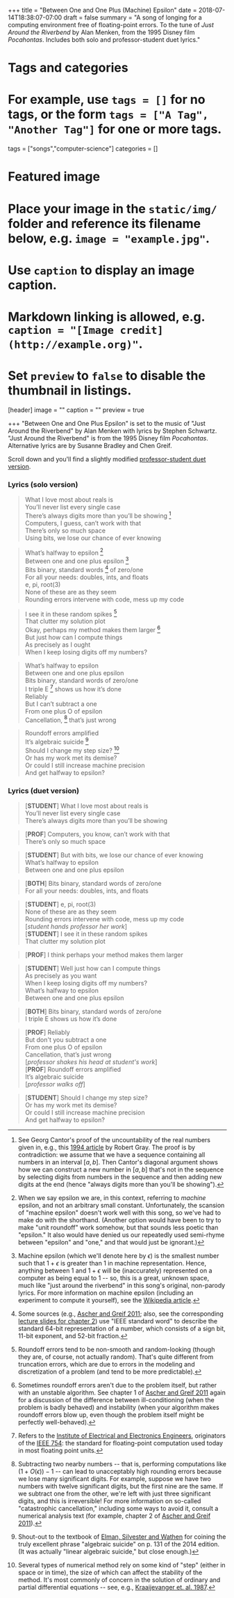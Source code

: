 +++
title = "Between One and One Plus (Machine) Epsilon"
date = 2018-07-14T18:38:07-07:00
draft = false
summary = "A song of longing for a computing environment free of floating-point errors. To the tune of *Just Around the Riverbend* by Alan Menken, from the 1995 Disney film *Pocahontas*. Includes both solo and professor-student duet lyrics."

# Tags and categories
# For example, use `tags = []` for no tags, or the form `tags = ["A Tag", "Another Tag"]` for one or more tags.
tags = ["songs","computer-science"]
categories = []

# Featured image
# Place your image in the `static/img/` folder and reference its filename below, e.g. `image = "example.jpg"`.
# Use `caption` to display an image caption.
#   Markdown linking is allowed, e.g. `caption = "[Image credit](http://example.org)"`.
# Set `preview` to `false` to disable the thumbnail in listings.
[header]
image = ""
caption = ""
preview = true

+++
"Between One and One Plus Epsilon" is set to the music of "Just Around the Riverbend" by Alan Menken with lyrics by Stephen Schwartz. "Just Around the Riverbend" is from the 1995 Disney film *Pocahontas*. Alternative lyrics are by Susanne Bradley and Chen Greif.

Scroll down and you'll find a slightly modified [professor-student duet version](#duet).

### Lyrics (solo version)

> What I love most about reals is  
> You’ll never list every single case  
> There’s always digits more than you’ll be showing [^1]  
> Computers, I guess, can’t work with that  
> There’s only so much space  
> Using bits, we lose our chance of ever knowing

> What’s halfway to epsilon [^2]  
> Between one and one plus epsilon [^3]   
> Bits binary, standard words [^4] of zero/one  
> For all your needs: doubles, ints, and floats  
> e, pi, root(3)  
> None of these are as they seem  
> Rounding errors intervene with code, mess up my code

> I see it in these random spikes [^5]  
> That clutter my solution plot  
> Okay, perhaps my method makes them larger [^6]  
> But just how can I compute things  
> As precisely as I ought  
> When I keep losing digits off my numbers?

> What’s halfway to epsilon  
> Between one and one plus epsilon  
> Bits binary, standard words of zero/one  
> I triple E [^7] shows us how it’s done  
> Reliably  
> But I can’t subtract a one  
> From one plus O of epsilon  
> Cancellation, [^8] that’s just wrong

> Roundoff errors amplified  
> It’s algebraic suicide [^9]  
> Should I change my step size? [^10]   
> Or has my work met its demise?  
> Or could I still increase machine precision  
> And get halfway to epsilon?


[^1]: See Georg Cantor's proof of the uncountability of the real numbers given in, e.g., this [1994 article](https://www.maa.org/sites/default/files/pdf/upload_library/22/Ford/Gray819-832.pdf) by Robert Gray. The proof is by contradiction: we assume that we have a sequence containing all numbers in an interval $[a,b]$. Then Cantor's diagonal argument shows how we can construct a new number in $[a,b]$ that's not in the sequence by selecting digits from numbers in the sequence and then adding new digits at the end (hence "always digits more than you'll be showing").  
[^2]: When we say epsilon we are, in this context, referring to *machine* epsilon, and not an arbitrary small constant. Unfortunately, the scansion of "machine epsilon" doesn't work well with this song, so we've had to make do with the shorthand. (Another option would have been to try to make "unit roundoff" work somehow, but that sounds less poetic than "epsilon." It also would have denied us our repeatedly used semi-rhyme between "epsilon" and "one," and that would just be ignorant.)  
[^3]: Machine epsilon (which we'll denote here by $\epsilon$) is the smallest number such that $1 + \epsilon$ is greater than $1$ in machine representation. Hence, anything between $1$ and $1 + \epsilon$ will be (inaccurately) represented on a computer as being equal to $1$ -- so, this is a great, unknown space, much like "just around the  riverbend" in this song's original, non-parody lyrics. For more information on machine epsilon (including an experiment to compute it yourself), see the  [Wikipedia article](https://en.wikipedia.org/wiki/Machine_epsilon).  
[^4]: Some sources (e.g., [Ascher and Greif 2011](http://bookstore.siam.org/cs07/);  also, see the corresponding [lecture slides for chapter 2](https://pdfs.semanticscholar.org/presentation/0470/6dc02ee0f09b04a87ed9d1a0ff5ece44d2bb.pdf)) use "IEEE standard word" to describe the standard 64-bit representation of a number, which consists of a sign bit, 11-bit exponent, and 52-bit fraction.  
[^5]: Roundoff errors tend to be non-smooth and random-looking (though they are, of course, not actually random). That's quite different from truncation errors, which are due to errors in the modeling and discretization of a problem (and tend to be more predictable).  
[^6]: Sometimes roundoff errors aren't due to the problem itself, but rather with an unstable algorithm. See chapter 1 of [Ascher and Greif 2011](http://bookstore.siam.org/cs07/) again for a discussion of the difference between ill-conditioning (when the problem is badly behaved) and instability (when your algorithm makes roundoff errors blow up, even though the problem itself might be perfectly well-behaved).  
[^7]: Refers to the [Institute of Electrical and Electronics Engineers](https://www.ieee.org/), originators of the [IEEE 754](https://ieeexplore.ieee.org/document/4610935/): the standard for floating-point computation used today in most floating point units.  
[^8]: Subtracting two nearby numbers -- that is, performing computations like $(1 + O(\epsilon)) - 1$ -- can lead to unacceptably high rounding errors because we lose many significant digits. For example, suppose we have two numbers with twelve significant digits, but the first nine are the same. If we subtract one from the other, we're left with just three significant digits, and this is irreversible! For more information on so-called "catastrophic cancellation," including some ways to avoid it, consult a numerical analysis text (for example, chapter 2 of [Ascher and Greif 2011](http://bookstore.siam.org/cs07/)).  
[^9]: Shout-out to the textbook of [Elman, Silvester and Wathen](https://global.oup.com/academic/product/finite-elements-and-fast-iterative-solvers-9780199678808?cc=ca&lang=en&) for coining the truly excellent phrase "algebraic suicide" on p. 131 of the 2014 edition. (It was actually "linear algebraic suicide," but close enough.)   
[^10]: Several types of numerical method rely on some kind of "step" (either in space or in time), the size of which can affect the stability of the method. It's most commonly of concern in the solution of ordinary and partial differential equations -- see, e.g., [Kraaijevanger et. al. 1987](https://core.ac.uk/download/pdf/82036576.pdf).

### <a name="duet">Lyrics (duet version)</a>
> [**STUDENT**] What I love most about reals is  
> You’ll never list every single case  
> There’s always digits more than you’ll be showing
   
> [**PROF**] Computers, you know, can’t work with that  
> There’s only so much space  

> [**STUDENT**] But with bits, we lose our chance of ever knowing  
> What’s halfway to epsilon  
> Between one and one plus epsilon 

> [**BOTH**] Bits binary, standard words of zero/one  
> For all your needs: doubles, ints, and floats  

> [**STUDENT**] e, pi, root(3)  
> None of these are as they seem  
> Rounding errors intervene with code, mess up my code  
> [*student hands professor her work*]  
> [**STUDENT**] I see it in these random spikes  
> That clutter my solution plot  

> [**PROF**] I think perhaps your method makes them larger  

> [**STUDENT**] Well just how can I compute things  
> As precisely as you want  
> When I keep losing digits off my numbers?  
> What’s halfway to epsilon  
> Between one and one plus epsilon  

> [**BOTH**] Bits binary, standard words of zero/one  
> I triple E shows us how it’s done  

> [**PROF**] Reliably  
> But don't you subtract a one  
> From one plus O of epsilon  
> Cancellation, that’s just wrong  
> [*professor shakes his head at student's work*]  
> [**PROF**] Roundoff errors amplified  
> It’s algebraic suicide  
> [*professor walks off*]

> [**STUDENT**] Should I change my step size?  
> Or has my work met its demise?  
> Or could I still increase machine precision  
> And get halfway to epsilon?